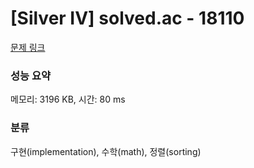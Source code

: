 # [Silver IV] solved.ac - 18110 

[문제 링크](https://www.acmicpc.net/problem/18110) 

### 성능 요약

메모리: 3196 KB, 시간: 80 ms

### 분류

구현(implementation), 수학(math), 정렬(sorting)

